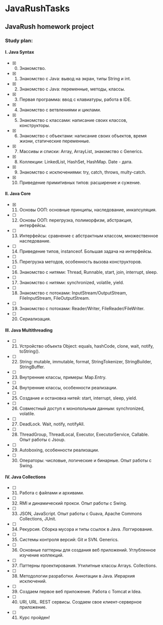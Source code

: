 # JavaRushTasks

## JavaRush homework project

### Study plan:

#### I. Java Syntax
- [x] 0. Знакомство.
- [x] 1. Знакомство с Java: вывод на экран, типы String и int.
- [x] 2. Знакомство с Java: переменные, методы, классы.
- [x] 3. Первая программа: ввод с клавиатуры, работа в IDE.
- [x] 4. Знакомство с ветвлениями и циклами.
- [x] 5. Знакомство с классами: написание своих классов, конструкторы.
- [x] 6. Знакомство с объектами: написание своих объектов, время жизни, статические переменные.
- [x] 7. Массивы и списки: Array, ArrayList, знакомство с Generics.
- [x] 8. Коллекции: LinkedList, HashSet, HashMap. Date - дата.
- [x] 9. Знакомство с исключениями: try, catch, throws, multy-catch.
- [x] 10. Приведение примитивных типов: расширение и сужение.
#### II. Java Core
- [x] 11. Основы ООП: основные принципы, наследование, инкапсуляция.
- [ ] 12. Основы ООП: перегрузка, полиморфизм, абстракция, интерфейсы.
- [ ] 13. Интерфейсы: сравнение с абстрактным классом, множественное наследование.
- [ ] 14. Приведение типов, instanceof. Большая задача на интерфейсы.
- [ ] 15. Перегрузка методов, особенность вызова конструкторов.
- [ ] 16. Знакомство с нитями: Thread, Runnable, start, join, interrupt, sleep.
- [ ] 17. Знакомство с нитями: synchronized, volatile, yield.
- [ ] 18. Знакомство с потоками: InputStream/OutputStream, FileInputStream, FileOutputStream.
- [ ] 19. Знакомство с потоками: Reader/Writer, FileReader/FileWriter.
- [ ] 20. Сериализация.
#### III. Java Multithreading
- [ ] 21. Устройство объекта Object: equals, hashCode, clone, wait, notify, toString().
- [ ] 22. String: mutable, immutable, format, StringTokenizer, StringBuilder, StringBuffer.
- [ ] 23. Внутренние классы, примеры: Map.Entry.
- [ ] 24. Внутренние классы, особенности реализации.
- [ ] 25. Создание и остановка нитей: start, interrupt, sleep, yield.
- [ ] 26. Совместный доступ к монопольным данным: synchronized, volatile.
- [ ] 27. DeadLock. Wait, notify, notifyAll.
- [ ] 28. ThreadGroup, ThreadLocal, Executor, ExecutorService, Callable. Опыт работы с Jsoup.
- [ ] 29. Autoboxing, особенности реализации.
- [ ] 30. Операторы: числовые, логические и бинарные. Опыт работы с Swing.
#### IV. Java Collections
- [ ] 31. Работа с файлами и архивами.
- [ ] 32. RMI и динамический прокси. Опыт работы с Swing.
- [ ] 33. JSON, JavaScript. Опыт работы с Guava, Apache Commons Collections, JUnit.
- [ ] 34. Рекурсия. Сборка мусора и типы ссылок в Java. Логгирование.
- [ ] 35. Системы контроля версий: Git и SVN. Generics.
- [ ] 36. Основные паттерны для создания веб приложений. Углубленное изучение коллекций.
- [ ] 37. Паттерны проектирования. Утилитные классы Arrays. Collections.
- [ ] 38. Методологии разработки. Аннотации в Java. Иерархия исключений.
- [ ] 39. Создаем первое веб приложение. Работа с Tomcat и Idea.
- [ ] 40. URI, URL. REST сервисы. Создаем свое клиент-серверное приложение.
- [ ] 41. Курс пройден!

